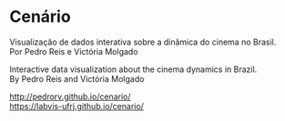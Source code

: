 # Cenário
Visualização de dados interativa sobre a dinâmica do cinema no Brasil.  
Por Pedro Reis e Victória Molgado

Interactive data visualization about the cinema dynamics in Brazil.  
By Pedro Reis and Victória Molgado

http://pedrorv.github.io/cenario/  
https://labvis-ufrj.github.io/cenario/

